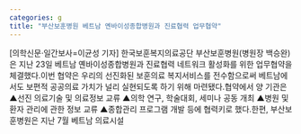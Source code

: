 ```yaml
---
categories: g
title: "부산보훈병원 베트남 옌바이성종합병원과 진료협력 업무협약"
---
```

[의학신문·일간보사=이균성 기자] 한국보훈복지의료공단 부산보훈병원(병원장 백승완)은 지난 23일 베트남 옌바이성종합병원과 진료협력 네트워크 활성화를 위한 업무협약을 체결했다.이번 협약은 우리의 선진화된 보훈의료 복지서비스를 전수함으로써 베트남에서도 보편적 공공의료 가치가 널리 실현되도록 하기 위해 마련됐다.협약에서 양 기관은 ▲선진 의료기술 및 의료정보 교류 ▲의학 연구, 학술대회, 세미나 공동 개최 ▲병원 및 환자 관리에 관한 정보 교류 ▲종합관리 프로그램 개발 등에 협력키로 했다.한편, 부산보훈병원은 지난 7월 베트남 의료시설